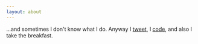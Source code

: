 ```yaml
---
layout: about
---
```


...and sometimes I don't know what I do. Anyway I [tweet](https://twitter.com/mikengine), I [code](https://github.com/mikengine), and also I take the breakfast.
